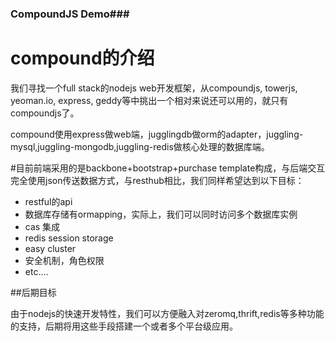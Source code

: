 ### CompoundJS Demo###

# compound的介绍
我们寻找一个full stack的nodejs web开发框架，从compoundjs, towerjs, yeoman.io, express, geddy等中挑出一个相对来说还可以用的，就只有compoundjs了。

compound使用express做web端，jugglingdb做orm的adapter，juggling-mysql,juggling-mongodb,juggling-redis做核心处理的数据库端。

#目前前端采用的是backbone+bootstrap+purchase template构成，与后端交互完全使用json传送数据方式，与resthub相比，我们同样希望达到以下目标：

 - restful的api
 - 数据库存储有ormapping，实际上，我们可以同时访问多个数据库实例
 - cas 集成
 - redis session storage
 - easy cluster
 - 安全机制，角色权限
 - etc....

##后期目标

由于nodejs的快速开发特性，我们可以方便融入对zeromq,thrift,redis等多种功能的支持，后期将用这些手段搭建一个或者多个平台级应用。